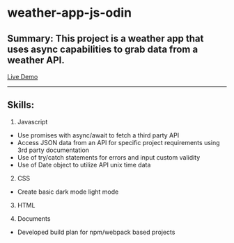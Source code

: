 # weather-app-js-odin

## Summary: This project is a weather app that uses async capabilities to grab data from a weather API.

[Live Demo](https://dmkirshon.github.io/weather-app-js-odin)

---

## Skills:

1. Javascript

- Use promises with async/await to fetch a third party API
- Access JSON data from an API for specific project requirements using 3rd party documentation
- Use of try/catch statements for errors and input custom validity
- Use of Date object to utilize API unix time data

2. CSS

- Create basic dark mode light mode

3. HTML

4. Documents

- Developed build plan for npm/webpack based projects
